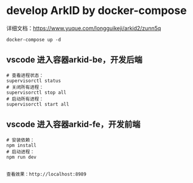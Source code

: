# develop ArkID by docker-compose

详细文档：https://www.yuque.com/longguikeji/arkid2/zunn5q


```shell
docker-compose up -d
```

## vscode 进入容器arkid-be，开发后端
```shell
# 查看进程状态：
supervisorctl status
# 关闭所有进程：
supervisorctl stop all
# 启动所有进程：
supervisorctl start all
```

## vscode 进入容器arkid-fe，开发前端
```shell
# 安装依赖：
npm install
# 启动进程：
npm run dev


查看效果：http://localhost:8989
